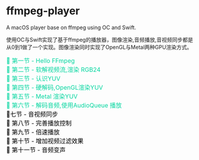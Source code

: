 # ffmpeg-player
A macOS player base on ffmpeg using OC and Swift.

使用OC与Swift实现了基于ffmpeg的播放器，图像渲染,音频播放,音视频同步都是从0到1做了一个实现。图像渲染同时实现了OpenGL与Metal两种GPU渲染方式。


<font color="#06d6a0" size="3">📗 第一节 - Hello FFmpeg</font><br/>
<font color="#06d6a0"  size="3">📗 第二节 - 软解视频流,渲染 RGB24</font><br/>
<font color="06d6a0"  size="3">📗 第三节 - 认识YUV</font><br/>
<font color="06d6a0"  size="3">📗 第四节 - 硬解码,OpenGL渲染YUV</font><br/>
<font color="06d6a0"  size="3">📗 第五节 - Metal 渲染YUV</font><br/>
<font color="06d6a0"  size="3">📗 第六节 - 解码音频,使用AudioQueue 播放</font><br/>
<font color="black"  size="3">📗七节 - 音视频同步</font><br/>
<font color="black"  size="3">📗 第八节 - 完善播放控制</font><br/>
<font color="black"  size="3">📗 第九节 - 倍速播放</font><br/>
<font color="black"  size="3">📗 第十节 - 增加视频过滤效果</font><br/>
<font color="black"  size="3">📗 第十一节 - 音频变声</font><br/>
<br/>
